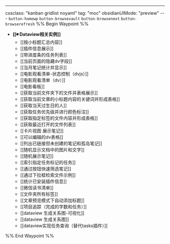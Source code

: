 ---
cssclass: "kanban gridlist noyaml"
tag: "moc"
obsidianUIMode: "preview"
--- `button-homewp`  `button-browsevault`  `button-browsenext` `button-browserefresh` 
%% Begin Waypoint %%
- **[[◾ Dataview相关实例]]**
	- [[按小标题汇总内容]]
	- [[插件信息展示]]
	- [[带进度条的任务列表]]
	- [[当前页面的隐藏dv字段]]
	- [[当月笔记统计并显示]]
	- [[电影观看清单-状态控制（dvjs）]]
	- [[电影观看清单（dv）]]
	- [[电影看板]]
	- [[获取当前文件夹下的文件并表格展示]]
	- [[获取当前文章的小标题内容的关键词并形成表格]]
	- [[获取当天过生日的人]]
	- [[获取任务优先级并进行颜色标注]]
	- [[获取指定标签的文件内容并形成表格]]
	- [[获取最近打开的文件列表]]
	- [[卡片视图 展示笔记]]
	- [[可以编辑的dv表格]]
	- [[列出已链接但未创建的笔记和孤岛笔记]]
	- [[随机显示文档中的图片和文字]]
	- [[随机展示笔记]]
	- [[索引指定任务标记的任务]]
	- [[通过按钮快速筛选笔记]]
	- [[通过下拉框检索文件示例]]
	- [[统计已安装插件信息]]
	- [[微信读书清单]]
	- [[文件夹所有标签]]
	- [[文章预览模式下自动添加标题]]
	- [[项目追踪（完成的字数和任务）]]
	- [[dataview 生成关系图-可视化]]
	- [[dataview 生成关系图]]
	- [[dataview实现任务查询（替代tasks插件）]]

%% End Waypoint %%